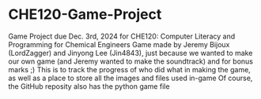 # CHE120-Game-Project
Game Project due Dec. 3rd, 2024 for CHE120: Computer Literacy and Programming for Chemical Engineers
Game made by Jeremy Bijoux (LordZagger) and Jinyong Lee (Jin4843), just because we wanted to make our own game (and Jeremy wanted to make the soundtrack) and for bonus marks ;)
This is to track the progress of who did what in making the game, as well as a place to store all the images and files used in-game
Of course, the GitHub reposity also has the python game file
